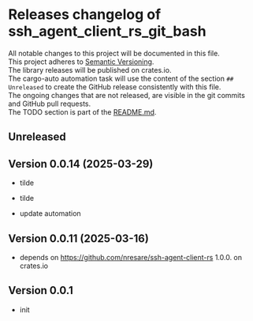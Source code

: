 # Releases changelog of ssh_agent_client_rs_git_bash

All notable changes to this project will be documented in this file.  
This project adheres to [Semantic Versioning](https://semver.org/spec/v2.0.0.html).  
The library releases will be published on crates.io.  
The cargo-auto automation task will use the content of the section `## Unreleased` to create
the GitHub release consistently with this file.  
The ongoing changes that are not released, are visible in the git commits and GitHub pull requests.  
The TODO section is part of the [README.md](https://github.com/bestia-dev/ssh_agent_client_rs_git_bash).  

## Unreleased

## Version 0.0.14 (2025-03-29)

- tilde

- tilde

- update automation

## Version 0.0.11 (2025-03-16)

- depends on https://github.com/nresare/ssh-agent-client-rs 1.0.0. on crates.io

## Version 0.0.1

- init
